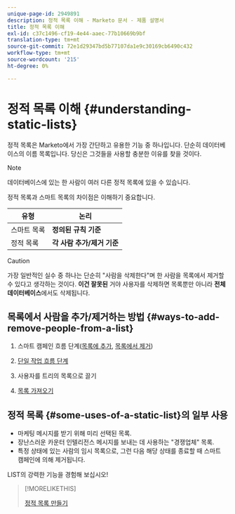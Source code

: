 ```yaml
---
unique-page-id: 2949891
description: 정적 목록 이해 - Marketo 문서 - 제품 설명서
title: 정적 목록 이해
exl-id: c37c1496-cf19-4e44-aaec-77b10669b9bf
translation-type: tm+mt
source-git-commit: 72e1d29347bd5b77107da1e9c30169cb6490c432
workflow-type: tm+mt
source-wordcount: '215'
ht-degree: 0%

---
```


# 정적 목록 이해 {#understanding-static-lists}

정적 목록은 Marketo에서 가장 간단하고 유용한 기능 중 하나입니다. 단순히 데이터베이스의 이름 목록입니다. 당신은 그것들을 사용할 충분한 이유를 찾을 것이다.

>[!NOTE]
>
>데이터베이스에 있는 한 사람이 여러 다른 정적 목록에 있을 수 있습니다.

정적 목록과 스마트 목록의 차이점은 이해하기 중요합니다.

| 유형 | 논리 |
|---|---|
| 스마트 목록 | **정의된 규칙 기준** |
| 정적 목록 | **각 사람 추가/제거 기준** |

>[!CAUTION]
>
>가장 일반적인 실수 중 하나는 단순히 &quot;사람을 삭제한다&quot;며 한 사람을 목록에서 제거할 수 있다고 생각하는 것이다. **이건 잘못된** 거야 사용자를 삭제하면 목록뿐만 아니라 **전체 데이터베이스**&#x200B;에서도 삭제됩니다.

## 목록에서 사람을 추가/제거하는 방법 {#ways-to-add-remove-people-from-a-list}

1. 스마트 캠페인 흐름 단계([목록에 추가](/help/marketo/product-docs/core-marketo-concepts/smart-campaigns/flow-actions/add-to-list.md), [목록에서 제거](/help/marketo/product-docs/core-marketo-concepts/smart-campaigns/flow-actions/remove-from-list.md))

1. [단일 작업 흐름 단계](/help/marketo/product-docs/core-marketo-concepts/smart-lists-and-static-lists/using-smart-lists/run-a-single-flow-step-from-a-smart-list.md)
1. 사용자를 트리의 목록으로 끌기
1. [목록 가져오기](/help/marketo/getting-started/quick-wins/import-a-list-of-people.md)

## 정적 목록 {#some-uses-of-a-static-list}의 일부 사용

* 마케팅 메시지를 받기 위해 미리 선택된 목록.
* 장난스러운 카운터 인텔리전스 메시지를 보내는 데 사용하는 &quot;경쟁업체&quot; 목록.
* 특정 상태에 있는 사람의 임시 목록으로, 그런 다음 해당 상태를 종료할 때 스마트 캠페인에 의해 제거됩니다.

LIST의 강력한 기능을 경험해 보십시오!

>[!MORELIKETHIS]
>
>[정적 목록 만들기](/help/marketo/product-docs/core-marketo-concepts/smart-lists-and-static-lists/static-lists/create-a-static-list.md)
